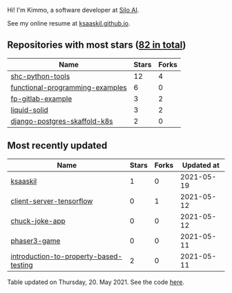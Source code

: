 Hi! I'm Kimmo, a software developer at [Silo AI](https://silo.ai/).

See my online resume at [ksaaskil.github.io](https://ksaaskil.github.io).

<!-- repositories starts -->

## Repositories with most stars ([82 in total](https://github.com/ksaaskil?tab=repositories))
| Name        | Stars           | Forks  |
| ------------- |-------------| -----|
|[shc-python-tools](https://github.com/ksaaskil/shc-python-tools)|12|4
|[functional-programming-examples](https://github.com/ksaaskil/functional-programming-examples)|6|0
|[fp-gitlab-example](https://github.com/ksaaskil/fp-gitlab-example)|3|2
|[liquid-solid](https://github.com/ksaaskil/liquid-solid)|3|2
|[django-postgres-skaffold-k8s](https://github.com/ksaaskil/django-postgres-skaffold-k8s)|2|0

<!-- repositories ends -->
<!-- recent_repositories starts -->

## Most recently updated
| Name        | Stars           | Forks  | Updated at
| ------------- |-------------| -----|-----|
|[ksaaskil](https://github.com/ksaaskil/ksaaskil)|1|0|2021-05-19
|[client-server-tensorflow](https://github.com/ksaaskil/client-server-tensorflow)|0|1|2021-05-12
|[chuck-joke-app](https://github.com/ksaaskil/chuck-joke-app)|0|0|2021-05-12
|[phaser3-game](https://github.com/ksaaskil/phaser3-game)|0|0|2021-05-11
|[introduction-to-property-based-testing](https://github.com/ksaaskil/introduction-to-property-based-testing)|2|0|2021-05-11

<!-- recent_repositories ends -->
<!-- updated_at starts -->
Table updated on Thursday, 20. May 2021. See the code [here](https://github.com/ksaaskil/ksaaskil).
<!-- updated_at ends -->

